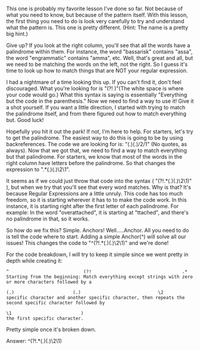 This one is probably my favorite lesson I've done so far. Not because of what you need to know, but because of the pattern itself. With this lesson, the first thing you need to do is look very carefully to try and understand what the pattern is. This one is pretty different. (Hint: The name is a pretty big hint.)

Give up? If you look at the right column, you'll see that all the words have a palindrome within them. For instance, the word "bassarisk" contains "assa", the word "engrammatic" contains "amma", etc. Well, that's great and all, but we need to be matching the words on the left, not the right. So I guess it's time to look up how to match things that are NOT your regular expression.

I had a nightmare of a time looking this up. If you can't find it, don't feel discouraged. What you're looking for is "(?! )"(The white space is where your code would go.) What this syntax is saying is essentially "Everything but the code in the parenthesis." Now we need to find a way to use it! Give it a shot yourself. If you want a little direction, I started with trying to match the palindrome itself, and from there figured out how to match everything but. Good luck!

Hopefully you hit it out the park! If not, I'm here to help. For starters, let's try to get the palindrome. The easiest way to do this is going to be by using backreferences. The code we are looking for is: "(.)(.)/2/1" (No quotes, as always). Now that we got that, we need to find a way to match everything but that palindrome. For starters, we know that most of the words in the right column have letters before the palindrome. So that changes the expression to ".*(.)(.)\2\1". 

It seems as if we could just throw that code into the syntax ( "(?!.*(.)(.)\2\1)" ), but when we try that you'll see that every word matches. Why is that? It's because Regular Expressions are a little unruly. This code has too much freedom, so it is starting wherever it has to to make the code work. In this instance, it is starting right after the first letter of each palindrome. For example: In the word "overattached", it is starting at "ttached", and there's no palindrome in that, so it works.

So how do we fix this? Simple. Anchors! Well.....Anchor. All you need to do is tell the code where to start. Adding a simple Anchor(^) will solve all our issues! This changes the code to "^(?!.*(.)(.)\2\1)" and we're done!

For the code breakdown, I will try to keep it simple since we went pretty in depth while creating it:
```
^                            (?!                                  .*                                  
Starting from the beginning: Match everything except strings with zero or more characters followed by a

(.)                      (.)                             \2                                         
specific character and another specific character, then repeats the second specific character followed by

\1                          )
the first specific character.
```
Pretty simple once it's broken down.

Answer: ^(?!.*(.)(.)\2\1)
